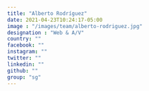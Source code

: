 ```yaml
---
title: "Alberto Rodríguez"
date: 2021-04-23T10:24:17-05:00
image : "/images/team/alberto-rodriguez.jpg"
designation : "Web & A/V"
country: ""
facebook: ""
instagram: ""
twitter: ""
linkedin: ""
github: ""
group: "sg"
---
```


